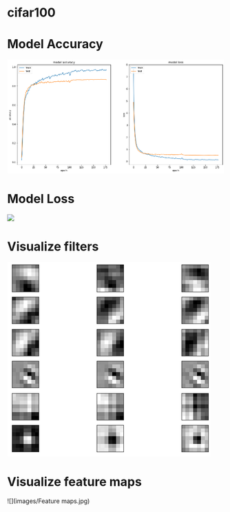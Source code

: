# cifar100

# Model Accuracy
![](images/Accuracy.jpg)

# Model Loss
![](images/Loss.jpg)

# Visualize filters
![](images/Filters.jpg)

# Visualize feature maps
![](images/Feature maps.jpg)
